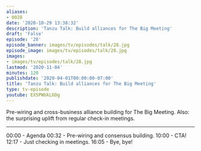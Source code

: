 ```yaml
---
aliases:
- 0028
date: '2020-10-29 13:38:32'
description: 'Tanzu Talk: Build alliances for The Big Meeting'
draft: 'False'
episode: '28'
episode_banner: images/tv/episodes/talk/28.jpg
episode_image: images/tv/episodes/talk/28.jpg
images:
- images/tv/episodes/talk/28.jpg
lastmod: '2020-11-04'
minutes: 120
publishdate: '2020-04-01T00:00:00-07:00'
title: 'Tanzu Talk: Build alliances for The Big Meeting'
type: tv-episode
youtube: EX5PWbkL6Dg
---
```


Pre-wiring and cross-business alliance building for The Big Meeting. Also: the surprising uplift from regular check-in meetings.

----

00:00 - Agenda
00:32 - Pre-wiring and consensus building.
10:00 - CTA!
12:17 - Just checking in meetings.
16:05 - Bye, bye!